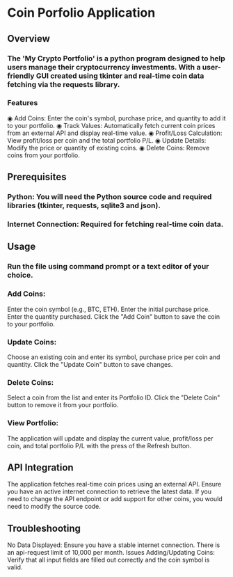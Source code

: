 # Coin Porfolio Application

## Overview
### The 'My Crypto Portfolio' is a python program designed to help users manage their cryptocurrency investments. With a user-friendly GUI created using tkinter and real-time coin data fetching via the requests library.

### Features
◉ Add Coins: Enter the coin's symbol, purchase price, and quantity to add it to your portfolio.
◉ Track Values: Automatically fetch current coin prices from an external API and display real-time value.
◉ Profit/Loss Calculation: View profit/loss per coin and the total portfolio P/L.
◉ Update Details: Modify the price or quantity of existing coins.
◉ Delete Coins: Remove coins from your portfolio.

## Prerequisites
### Python: You will need the Python source code and required libraries (tkinter, requests, sqlite3 and json).
### Internet Connection: Required for fetching real-time coin data.

## Usage

### Run the file using command prompt or a text editor of your choice.

### Add Coins:

Enter the coin symbol (e.g., BTC, ETH).
Enter the initial purchase price.
Enter the quantity purchased.
Click the "Add Coin" button to save the coin to your portfolio.

### Update Coins:

Choose an existing coin and enter its symbol, purchase price per coin and quantity.
Click the "Update Coin" button to save changes.

### Delete Coins:

Select a coin from the list and enter its Portfolio ID.
Click the "Delete Coin" button to remove it from your portfolio.

### View Portfolio:

The application will update and display the current value, profit/loss per coin, and total portfolio P/L with the press of the Refresh button.

## API Integration
The application fetches real-time coin prices using an external API. Ensure you have an active internet connection to retrieve the latest data. If you need to change the API endpoint or add support for other coins, you would need to modify the source code.

## Troubleshooting
No Data Displayed: Ensure you have a stable internet connection. There is an api-request limit of 10,000 per month.
Issues Adding/Updating Coins: Verify that all input fields are filled out correctly and the coin symbol is valid.
